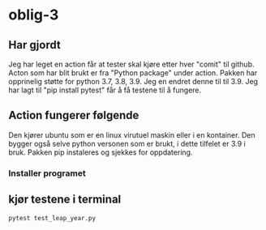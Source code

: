 # oblig-3

## Har gjordt 
Jeg har leget en action får at tester skal kjøre etter hver "comit" til github. 
Acton som har blit brukt er fra "Python package" under action. Pakken har opprinelig 
støtte for python 3.7, 3.8, 3.9. Jeg en endret denne til til 3.9. 
Jeg har lagt til "pip install pytest" får å få testene til å fungere. 

## Action fungerer følgende
Den kjører ubuntu som er en linux virutuel maskin eller i en kontainer.
Den bygger også selve python versonen som er brukt, i dette tilfelet er 3.9 i bruk. 
Pakken pip instaleres og sjekkes for oppdatering. 


### Installer programet 
##
## kjør testene i terminal 
```
pytest test_leap_year.py
```
